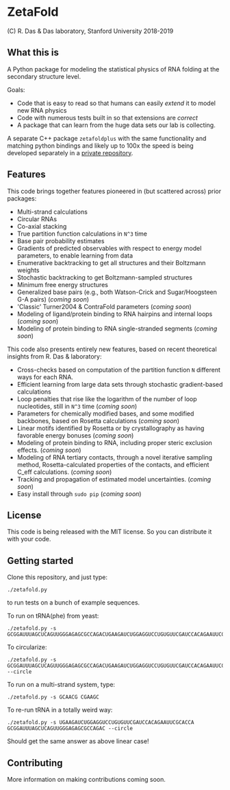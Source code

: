# ZetaFold
(C) R. Das & Das laboratory, Stanford University 2018-2019

## What this is
A Python package for modeling the statistical physics of RNA folding at the secondary structure level. 

Goals:
 * Code that is easy to read so that humans can easily _extend_ it to model new RNA physics 
 * Code with numerous tests built in so that extensions are _correct_
 * A package that can learn from the huge data sets our lab is collecting.

A separate C++ package `zetafoldplus` with the same functionality and matching python bindings and likely up to 100x the speed is being developed separately in a [private repository](https://github.com/rhiju/zetafoldplus).

## Features 
This code brings together features pioneered in (but scattered across) prior packages:
 * Multi-strand calculations
 * Circular RNAs
 * Co-axial stacking
 * True partition function calculations in `N^3` time
 * Base pair probability estimates
 * Gradients of predicted observables with respect to energy model parameters, to enable learning from data
 * Enumerative backtracking to get all structures and their Boltzmann weights
 * Stochastic backtracking to get Boltzmann-sampled structures
 * Minimum free energy structures
 * Generalized base pairs (e.g., both Watson-Crick and Sugar/Hoogsteen G-A pairs) (_coming soon_)
 * 'Classic' Turner2004 & ContraFold parameters (_coming soon_)
 * Modeling of ligand/protein binding to RNA hairpins and internal loops (_coming soon_)
 * Modeling of protein binding to RNA single-stranded segments (_coming soon_)
 
This code also presents entirely new features, based on recent theoretical insights from R. Das & laboratory:
 * Cross-checks based on computation of the partition function `N` different ways for each RNA.
 * Efficient learning from large data sets through stochastic gradient-based calculations
 * Loop penalties that rise like the logarithm of the number of loop nucleotides, still in `N^3` time (_coming soon_)
 * Parameters for chemically modified bases, and some modified backbones, based on Rosetta calculations (_coming soon_)
 * Linear motifs identified by Rosetta or by crystallography as having favorable energy bonuses (_coming soon_)
 * Modeling of protein binding to RNA, including proper steric exclusion effects. (_coming soon_)
 * Modeling of RNA tertiary contacts, through a novel iterative sampling method, Rosetta-calculated properties of the contacts, and efficient C_eff calculations. (_coming soon_)
 * Tracking and propagation of estimated model uncertainties. (_coming soon_)
 * Easy install through `sudo pip` (_coming soon_)
 
## License
This code is being released with the MIT license. So you can distribute it with your code. 

## Getting started
Clone this repository, and just type:
```
./zetafold.py
```
to run tests on a bunch of example sequences.

To run on tRNA(phe) from yeast:
```
./zetafold.py -s GCGGAUUUAGCUCAGUUGGGAGAGCGCCAGACUGAAGAUCUGGAGGUCCUGUGUUCGAUCCACAGAAUUCGCACCA
```

To circularize:

``` 
./zetafold.py -s GCGGAUUUAGCUCAGUUGGGAGAGCGCCAGACUGAAGAUCUGGAGGUCCUGUGUUCGAUCCACAGAAUUCGCACCA --circle
```

To run on a multi-strand system, type:
```
./zetafold.py -s GCAACG CGAAGC
```

To re-run tRNA in a totally weird way:
```
./zetafold.py -s UGAAGAUCUGGAGGUCCUGUGUUCGAUCCACAGAAUUCGCACCA GCGGAUUUAGCUCAGUUGGGAGAGCGCCAGAC --circle
```
Should get the same answer as above linear case!

## Contributing
More information on making contributions coming soon.
